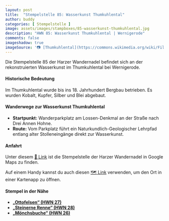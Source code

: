 ```yaml
---
layout: post
title:  "Stempelstelle 85: Wasserkunst Thumkuhlental"
author: buddy
categories: [ Stempelstelle ]
image: assets/images/stampboxes/85-wasserkunst-thumkuhlental.jpg
description: "HWN 85: Wasserkunst Thumkuhlental | Wernigerode"
comments: false
imageshadow: true
imageSource: '📷 [Thumkuhlental](https://commons.wikimedia.org/wiki/File:Thumkuhlental.jpg) von <a href="https://de.wikipedia.org/wiki/Benutzer:Hejkal" class="extiw" title="de:Benutzer:Hejkal">Benutzer:Hejkal</a> unter Lizenz [CC BY-SA 2.0 de](https://creativecommons.org/licenses/by-sa/2.0/de/deed.en)'
---
```


Die Stempelstelle 85 der Harzer Wandernadel befindet sich an der rekonstruierten Wasserkunst im Thumkuhlental bei Wernigerode.

#### Historische Bedeutung

Im Thumkuhlental wurde bis ins 18. Jahrhundert Bergbau betrieben. Es wurden Kobalt, Kupfer, Silber und Blei abgebaut.

#### Wanderwege zur Wasserkunst Thumkuhlental

- **Startpunkt:** Wanderparkplatz am Lossen-Denkmal an der Straße nach Drei Annen Hohne.
- **Route:** Vom Parkplatz führt ein Naturkundlich-Geologischer Lehrpfad entlang alter Stolleneingänge direkt zur Wasserkunst.

#### Anfahrt

Unter diesem [📍 Link](https://www.google.com/maps/dir/?api=1&origin=&destination=51.80824%2C%2010.72697) ist die Stempelstelle der Harzer Wandernadel in Google Maps zu finden.

<div class="android-only">
  Auf einem Handy kannst du auch diesen 
  <a href="geo:51.80824,10.72697">🗺️ Link</a> 
  verwenden, um den Ort in einer Kartenapp zu öffnen.
  <p></p>
</div>

#### Stempel in der Nähe

- [**„Ottofelsen“ (HWN 27)**](/stempelstelle-27-ottofelsen)
- [**„Steinerne Renne“ (HWN 28)**](/stempelstelle-28-gasthaus-steinerne-renne)
- [**„Mönchsbuche“ (HWN 26)**](/stempelstelle-26-moenchsbuche)
